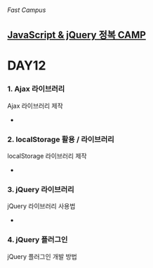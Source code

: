 ###### Fast Campus

## [JavaScript & jQuery 정복 CAMP](http://www.fastcampus.co.kr/dev_camp_jst/)

# DAY12

### 1. Ajax 라이브러리

Ajax 라이브러리 제작

-

### 2. localStorage 활용 / 라이브러리

localStorage 라이브러리 제작

-

### 3. jQuery 라이브러리

jQuery 라이브러리 사용법

-

### 4. jQuery 플러그인

jQuery 플러그인 개발 방법
